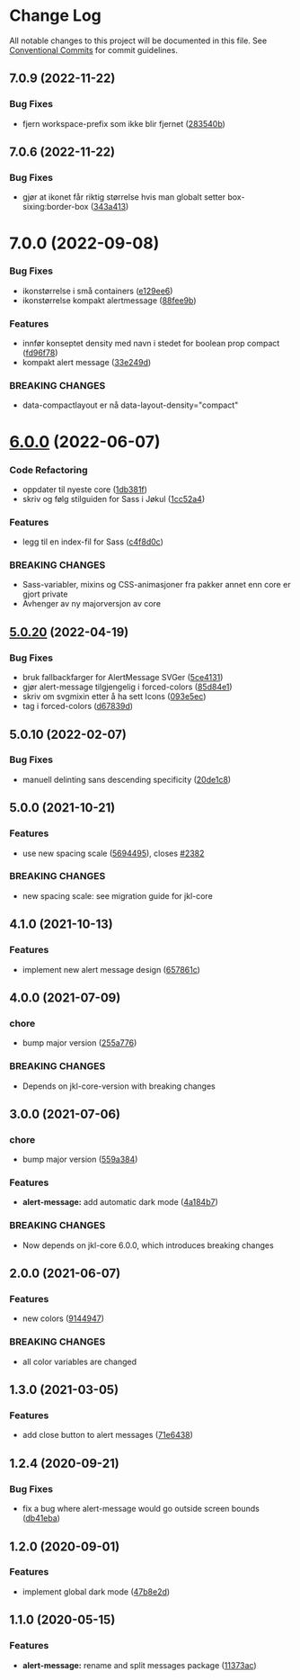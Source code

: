 # Change Log

All notable changes to this project will be documented in this file.
See [Conventional Commits](https://conventionalcommits.org) for commit guidelines.

## 7.0.9 (2022-11-22)

### Bug Fixes

- fjern workspace-prefix som ikke blir fjernet ([283540b](https://github.com/fremtind/jokul/commit/283540b45f1fe557168eede3ca3637077a10a15b))

## 7.0.6 (2022-11-22)

### Bug Fixes

-   gjør at ikonet får riktig størrelse hvis man globalt setter box-sixing:border-box ([343a413](https://github.com/fremtind/jokul/commit/343a4135a10c3e66625df80c3e8ffcc68a2fd375))

# 7.0.0 (2022-09-08)

### Bug Fixes

-   ikonstørrelse i små containers ([e129ee6](https://github.com/fremtind/jokul/commit/e129ee62e14232169ae54326f296933919fe6f92))
-   ikonstørrelse kompakt alertmessage ([88fee9b](https://github.com/fremtind/jokul/commit/88fee9b07bbe8adf925efb7e7268b6b305f26b0e))

### Features

-   innfør konseptet density med navn i stedet for boolean prop compact ([fd96f78](https://github.com/fremtind/jokul/commit/fd96f78685ef9e3979dd43625491e868efbc3068))
-   kompakt alert message ([33e249d](https://github.com/fremtind/jokul/commit/33e249d3c99cfa97333d25d50bedff9e36ef29e9))

### BREAKING CHANGES

-   data-compactlayout er nå data-layout-density="compact"

# [6.0.0](https://github.com/fremtind/jokul/compare/@fremtind/jkl-alert-message@5.0.23...@fremtind/jkl-alert-message@6.0.0) (2022-06-07)

### Code Refactoring

-   oppdater til nyeste core ([1db381f](https://github.com/fremtind/jokul/commit/1db381fdc0d3f1c35818d2feec49977331cd2fad))
-   skriv og følg stilguiden for Sass i Jøkul ([1cc52a4](https://github.com/fremtind/jokul/commit/1cc52a4dea6af592ed48c45b38bc4fee07a749ae))

### Features

-   legg til en index-fil for Sass ([c4f8d0c](https://github.com/fremtind/jokul/commit/c4f8d0cd31bcab0706a49be1bdf0214fbbbbf646))

### BREAKING CHANGES

-   Sass-variabler, mixins og CSS-animasjoner fra pakker annet enn core er gjort private
-   Avhenger av ny majorversjon av core

## [5.0.20](https://github.com/fremtind/jokul/compare/@fremtind/jkl-alert-message@5.0.19...@fremtind/jkl-alert-message@5.0.20) (2022-04-19)

### Bug Fixes

-   bruk fallbackfarger for AlertMessage SVGer ([5ce4131](https://github.com/fremtind/jokul/commit/5ce41314d369a57c5a0f878812918e3b97fd51fc))
-   gjør alert-message tilgjengelig i forced-colors ([85d84e1](https://github.com/fremtind/jokul/commit/85d84e171ec72e9fdb80e361dedb5f04467c7124))
-   skriv om svgmixin etter å ha sett Icons ([093e5ec](https://github.com/fremtind/jokul/commit/093e5ec2e71e5819e68ee2383463096185f9c1f3))
-   tag i forced-colors ([d67839d](https://github.com/fremtind/jokul/commit/d67839d13b5966c17241126c5f943bc0c7eeed15))

## 5.0.10 (2022-02-07)

### Bug Fixes

-   manuell delinting sans descending specificity ([20de1c8](https://github.com/fremtind/jokul/commit/20de1c8811596b054867352177225fd197c70797))

## 5.0.0 (2021-10-21)

### Features

-   use new spacing scale ([5694495](https://github.com/fremtind/jokul/commit/5694495f56d3c1f0e675433b35cfb0e693b93a82)), closes [#2382](https://github.com/fremtind/jokul/issues/2382)

### BREAKING CHANGES

-   new spacing scale: see migration guide for jkl-core

## 4.1.0 (2021-10-13)

### Features

-   implement new alert message design ([657861c](https://github.com/fremtind/jokul/commit/657861ccdd0789b7935357cb8dd5a9fdbe2ecc3d))

## 4.0.0 (2021-07-09)

### chore

-   bump major version ([255a776](https://github.com/fremtind/jokul/commit/255a776d45a068645124499b870ecefec9d87f0e))

### BREAKING CHANGES

-   Depends on jkl-core-version with breaking changes

## 3.0.0 (2021-07-06)

### chore

-   bump major version ([559a384](https://github.com/fremtind/jokul/commit/559a384a5315931ad2ea7acc8328b383acbdbd8b))

### Features

-   **alert-message:** add automatic dark mode ([4a184b7](https://github.com/fremtind/jokul/commit/4a184b795a1ebb3493cf6688ea317b4aa54afd85))

### BREAKING CHANGES

-   Now depends on jkl-core 6.0.0, which introduces breaking changes

## 2.0.0 (2021-06-07)

### Features

-   new colors ([9144947](https://github.com/fremtind/jokul/commit/9144947766c73fbe5eaac3372495006e3b89dec7))

### BREAKING CHANGES

-   all color variables are changed

## 1.3.0 (2021-03-05)

### Features

-   add close button to alert messages ([71e6438](https://github.com/fremtind/jokul/commit/71e6438b3a4532eac238fc6f207bbf75f26cd467))

## 1.2.4 (2020-09-21)

### Bug Fixes

-   fix a bug where alert-message would go outside screen bounds ([db41eba](https://github.com/fremtind/jokul/commit/db41ebae9406ada218feed0b57f8ce2d35cee990))

## 1.2.0 (2020-09-01)

### Features

-   implement global dark mode ([47b8e2d](https://github.com/fremtind/jokul/commit/47b8e2dc0abcd366212fc67f306f8523a63d11c8))

## 1.1.0 (2020-05-15)

### Features

-   **alert-message:** rename and split messages package ([11373ac](https://github.com/fremtind/jokul/commit/11373ac88cbfc5ed2604846c742e8a05f8c0561d))
